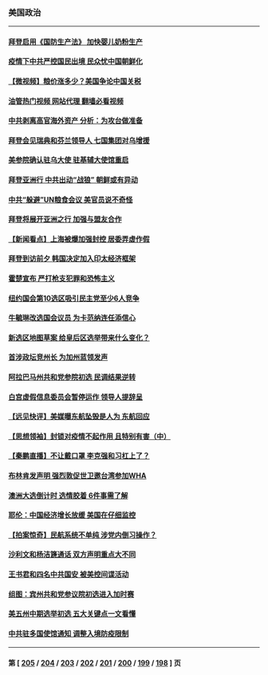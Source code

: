 ### 美国政治
---
#### [拜登启用《国防生产法》 加快婴儿奶粉生产](../../pages/ncid1078159/n13740929.md?05200445) 
#### [疫情下中共严控国民出境 民众忧中国朝鲜化](../../pages/ncid1078159/n13740920.md?05200445) 
#### [【微视频】粮价涨多少？美国争论中国关税](../../pages/ncid1078159/n13740815.md?05200445) 
#### [油管热门视频 网站代理 翻墙必看视频](http://209.222.30.114:81/youtube.html?05200445)
#### [中共剥离高官海外资产 分析：为攻台做准备](../../pages/ncid1078159/n13740959.md?05200445) 
#### [拜登会见瑞典和芬兰领导人 七国集团对乌增援](../../pages/ncid1078159/n13740812.md?05200445) 
#### [美参院确认驻乌大使 驻基辅大使馆重启](../../pages/ncid1078159/n13740719.md?05200445) 
#### [拜登亚洲行 中共出动“战狼” 朝鲜或有异动](../../pages/ncid1078159/n13740664.md?05200445) 
#### [中共“躲避”UN粮食会议 美官员说不奇怪](../../pages/ncid1078159/n13740742.md?05200445) 
#### [拜登将展开亚洲之行 加强与盟友合作](../../pages/ncid1078159/n13740583.md?05200445) 
#### [【新闻看点】上海被爆加强封控 居委弄虚作假](../../pages/ncid1078159/n13740247.md?05200445) 
#### [拜登到访前夕 韩国决定加入印太经济框架](../../pages/ncid1078159/n13740458.md?05200445) 
#### [霍楚宣布 严打枪支犯罪和恐怖主义](../../pages/ncid1078159/n13740417.md?05200445) 
#### [纽约国会第10选区吸引民主党至少6人竞争](../../pages/ncid1078159/n13740441.md?05200445) 
#### [牛毓琳改选国会议员 为卡范纳连任添信心](../../pages/ncid1078159/n13740435.md?05200445) 
#### [新选区地图草案 给皇后区选举带来什么变化？](../../pages/ncid1078159/n13740438.md?05200445) 
#### [首涉政坛竞州长 为加州蓝领发声](../../pages/ncid1078159/n13740322.md?05200445) 
#### [阿拉巴马州共和党参院初选 民调结果逆转](../../pages/ncid1078159/n13740258.md?05200445) 
#### [白宫虚假信息委员会暂停运作 领导人提辞呈](../../pages/ncid1078159/n13740256.md?05200445) 
#### [【远见快评】美媒曝东航坠毁是人为 东航回应](../../pages/ncid1078159/n13740248.md?05200445) 
#### [【思想领袖】封锁对疫情不起作用 且特别有害（中）](../../pages/ncid1078159/n13735181.md?05200445) 
#### [【秦鹏直播】不让戴口罩 李克强和习杠上了？](../../pages/ncid1078159/n13740262.md?05200445) 
#### [布林肯发声明 强烈敦促世卫邀台湾参加WHA](../../pages/ncid1078159/n13740190.md?05200445) 
#### [澳洲大选倒计时 选情胶着 6件事需了解](../../pages/ncid1078159/n13740166.md?05200445) 
#### [耶伦：中国经济增长放缓 美国在仔细监控](../../pages/ncid1078159/n13740151.md?05200445) 
#### [【拍案惊奇】民航系统不单纯 涉党内倒习操作？](../../pages/ncid1078159/n13740136.md?05200445) 
#### [沙利文和杨洁篪通话 双方声明重点大不同](../../pages/ncid1078159/n13740117.md?05200445) 
#### [王书君和四名中共国安 被美控间谍活动](../../pages/ncid1078159/n13740137.md?05200445) 
#### [组图：宾州共和党参议院初选进入加时赛](../../pages/ncid1078159/n13739807.md?05200445) 
#### [美五州中期选举初选 五大关键点一文看懂](../../pages/ncid1078159/n13740083.md?05200445) 
#### [中共驻多国使馆通知 调整入境防疫限制](../../pages/ncid1078159/n13739965.md?05200445) 

---
#### 第 [ [205](./205.md?05200445) / [204](./204.md?05200445) / [203](./203.md?05200445) / [202](./202.md?05200445) / [201](./201.md?05200445) / [200](./200.md?05200445) / [199](./199.md?05200445) / [198](./198.md?05200445) ] 页
